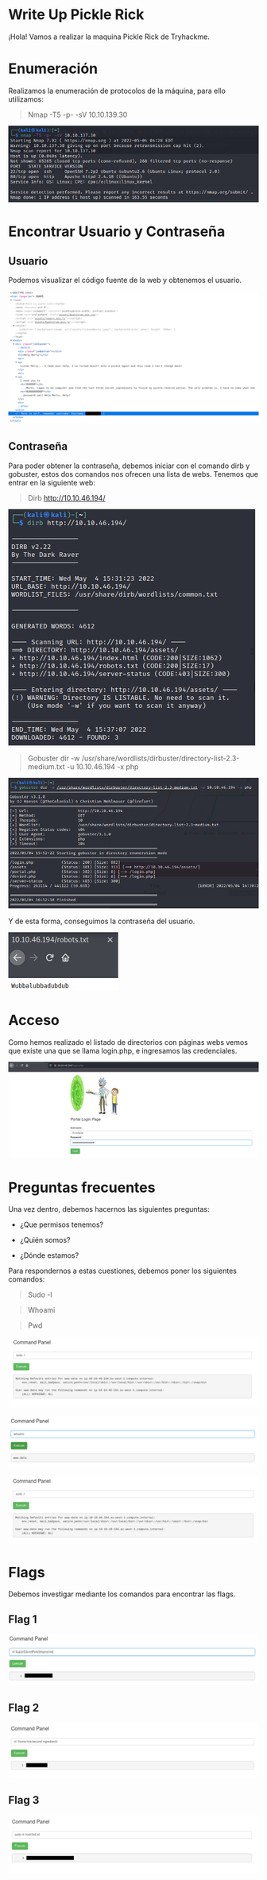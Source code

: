 # Write Up Pickle Rick

¡Hola! Vamos a realizar la maquina Pickle Rick de Tryhackme.

# Enumeración

Realizamos la enumeración de protocolos de la máquina, para ello utilizamos:

> Nmap -T5 -p- -sV 10.10.139.30

![enter image description here](https://github.com/AbelPosadoReyes/WriteUps/blob/main/img/Imagen1.PNG?raw=true)

# Encontrar Usuario y Contraseña

## Usuario

Podemos visualizar el código fuente de la web y obtenemos el usuario.

![`enter image description here`](https://github.com/AbelPosadoReyes/WriteUps/blob/main/img/Imagen2.PNG?raw=true)

## Contraseña

Para poder obtener la contraseña, debemos iniciar con el comando dirb y gobuster, estos dos comandos nos ofrecen una lista de webs. Tenemos que entrar en la siguiente web:

> Dirb http://10.10.46.194/

![`enter image description here`](https://github.com/AbelPosadoReyes/WriteUps/blob/main/img/Imagen3.PNG?raw=true)

> Gobuster dir -w /usr/share/wordlists/dirbuster/directory-list-2.3-medium.txt -u 10.10.46.194 -x php

![`enter image description here`](https://github.com/AbelPosadoReyes/WriteUps/blob/main/img/Imagen4.PNG?raw=true)

Y de esta forma, conseguimos la contraseña del usuario.

![`enter image description here`](https://github.com/AbelPosadoReyes/WriteUps/blob/main/img/Imagen5.PNG?raw=true)

# Acceso

Como hemos realizado el listado de directorios con páginas webs vemos que existe una que se llama login.php, e ingresamos las credenciales.

![`enter image description here`](https://github.com/AbelPosadoReyes/WriteUps/blob/main/img/Imagen6.PNG?raw=true)

# Preguntas frecuentes

Una vez dentro, debemos hacernos las siguientes preguntas:

- ¿Que permisos tenemos?

- ¿Quién somos?

- ¿Dónde estamos?

Para respondernos a estas cuestiones, debemos poner los siguientes comandos:

> Sudo -l

> Whoami

> Pwd

![`enter image description here`](https://github.com/AbelPosadoReyes/WriteUps/blob/main/img/Imagen7.PNG?raw=true)

![`enter image description here`](https://github.com/AbelPosadoReyes/WriteUps/blob/main/img/Imagen8.PNG?raw=true)

![`enter image description here`](https://github.com/AbelPosadoReyes/WriteUps/blob/main/img/Imagen9.PNG?raw=true)

# Flags

Debemos investigar mediante los comandos para encontrar las flags.

## Flag 1

![`enter image description here`](https://github.com/AbelPosadoReyes/WriteUps/blob/main/img/flag1.PNG?raw=true)

## Flag 2

![`enter image description here`](https://github.com/AbelPosadoReyes/WriteUps/blob/main/img/flag2.PNG?raw=true)

## Flag 3

![`enter image description here`](https://github.com/AbelPosadoReyes/WriteUps/blob/main/img/flag3.PNG?raw=true)